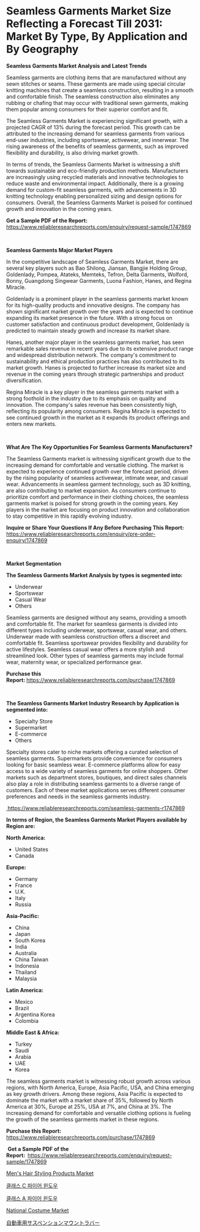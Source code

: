 <p><h1>Seamless Garments Market Size Reflecting a Forecast Till 2031: Market By Type, By Application and By Geography</h1></p><p><strong>Seamless Garments Market Analysis and Latest Trends</strong></p>
<p><p>Seamless garments are clothing items that are manufactured without any sewn stitches or seams. These garments are made using special circular knitting machines that create a seamless construction, resulting in a smooth and comfortable finish. The seamless construction also eliminates any rubbing or chafing that may occur with traditional sewn garments, making them popular among consumers for their superior comfort and fit.</p><p>The Seamless Garments Market is experiencing significant growth, with a projected CAGR of 13% during the forecast period. This growth can be attributed to the increasing demand for seamless garments from various end-user industries, including sportswear, activewear, and innerwear. The rising awareness of the benefits of seamless garments, such as improved flexibility and durability, is also driving market growth.</p><p>In terms of trends, the Seamless Garments Market is witnessing a shift towards sustainable and eco-friendly production methods. Manufacturers are increasingly using recycled materials and innovative technologies to reduce waste and environmental impact. Additionally, there is a growing demand for custom-fit seamless garments, with advancements in 3D knitting technology enabling personalized sizing and design options for consumers. Overall, the Seamless Garments Market is poised for continued growth and innovation in the coming years.</p></p>
<p><strong>Get a Sample PDF of the Report:&nbsp;</strong> <a href="https://www.reliableresearchreports.com/enquiry/request-sample/1747869">https://www.reliableresearchreports.com/enquiry/request-sample/1747869</a></p>
<p>&nbsp;</p>
<p><strong>Seamless Garments Major Market Players</strong></p>
<p><p>In the competitive landscape of Seamless Garments Market, there are several key players such as Bao Shilong, Jiansan, Bangjie Holding Group, Goldenlady, Pompea, Atateks, Memteks, Tefron, Delta Garments, Wolford, Bonny, Guangdong Singwear Garments, Luona Fashion, Hanes, and Regina Miracle.</p><p>Goldenlady is a prominent player in the seamless garments market known for its high-quality products and innovative designs. The company has shown significant market growth over the years and is expected to continue expanding its market presence in the future. With a strong focus on customer satisfaction and continuous product development, Goldenlady is predicted to maintain steady growth and increase its market share.</p><p>Hanes, another major player in the seamless garments market, has seen remarkable sales revenue in recent years due to its extensive product range and widespread distribution network. The company's commitment to sustainability and ethical production practices has also contributed to its market growth. Hanes is projected to further increase its market size and revenue in the coming years through strategic partnerships and product diversification.</p><p>Regina Miracle is a key player in the seamless garments market with a strong foothold in the industry due to its emphasis on quality and innovation. The company's sales revenue has been consistently high, reflecting its popularity among consumers. Regina Miracle is expected to see continued growth in the market as it expands its product offerings and enters new markets.</p></p>
<p>&nbsp;</p>
<p><strong>What Are The Key Opportunities For Seamless Garments Manufacturers?</strong></p>
<p><p>The Seamless Garments market is witnessing significant growth due to the increasing demand for comfortable and versatile clothing. The market is expected to experience continued growth over the forecast period, driven by the rising popularity of seamless activewear, intimate wear, and casual wear. Advancements in seamless garment technology, such as 3D knitting, are also contributing to market expansion. As consumers continue to prioritize comfort and performance in their clothing choices, the seamless garments market is poised for strong growth in the coming years. Key players in the market are focusing on product innovation and collaboration to stay competitive in this rapidly evolving industry.</p></p>
<p><strong>Inquire or Share Your Questions If Any Before Purchasing This Report:</strong> <a href="https://www.reliableresearchreports.com/enquiry/pre-order-enquiry/1747869">https://www.reliableresearchreports.com/enquiry/pre-order-enquiry/1747869</a></p>
<p>&nbsp;</p>
<p><strong>Market Segmentation</strong></p>
<p><strong>The Seamless Garments Market Analysis by types is segmented into:</strong></p>
<p><ul><li>Underwear</li><li>Sportswear</li><li>Casual Wear</li><li>Others</li></ul></p>
<p><p>Seamless garments are designed without any seams, providing a smooth and comfortable fit. The market for seamless garments is divided into different types including underwear, sportswear, casual wear, and others. Underwear made with seamless construction offers a discreet and comfortable fit. Seamless sportswear provides flexibility and durability for active lifestyles. Seamless casual wear offers a more stylish and streamlined look. Other types of seamless garments may include formal wear, maternity wear, or specialized performance gear.</p></p>
<p><strong>Purchase this Report:&nbsp;</strong><a href="https://www.reliableresearchreports.com/purchase/1747869">https://www.reliableresearchreports.com/purchase/1747869</a></p>
<p>&nbsp;</p>
<p><strong>The Seamless Garments Market Industry Research by Application is segmented into:</strong></p>
<p><ul><li>Specialty Store</li><li>Supermarket</li><li>E-commerce</li><li>Others</li></ul></p>
<p><p>Specialty stores cater to niche markets offering a curated selection of seamless garments. Supermarkets provide convenience for consumers looking for basic seamless wear. E-commerce platforms allow for easy access to a wide variety of seamless garments for online shoppers. Other markets such as department stores, boutiques, and direct sales channels also play a role in distributing seamless garments to a diverse range of customers. Each of these market applications serves different consumer preferences and needs in the seamless garments industry.</p></p>
<p><a href="https://www.reliableresearchreports.com/seamless-garments-r1747869">&nbsp;https://www.reliableresearchreports.com/seamless-garments-r1747869</a></p>
<p><strong>In terms of Region, the Seamless Garments Market Players available by Region are:</strong></p>
<p>
    <p> <strong> North America: </strong>
        <ul>
            <li>United States</li>
            <li>Canada</li>
        </ul>
        </p> 
    <p> <strong> Europe: </strong>
        <ul>
            <li>Germany</li>
            <li>France</li>
            <li>U.K.</li>
            <li>Italy</li>
            <li>Russia</li>
        </ul>
        </p> 
    <p> <strong> Asia-Pacific: </strong>
        <ul>
            <li>China</li>
            <li>Japan</li>
            <li>South Korea</li>
            <li>India</li>
            <li>Australia</li>
            <li>China Taiwan</li>
            <li>Indonesia</li>
            <li>Thailand</li>
            <li>Malaysia</li>
        </ul>
        </p> 
    <p> <strong> Latin America: </strong>
        <ul>
            <li>Mexico</li>
            <li>Brazil</li>
            <li>Argentina Korea</li>
            <li>Colombia</li>
        </ul>
        </p> 
    <p> <strong> Middle East & Africa: </strong>
        <ul>
            <li>Turkey</li>
            <li>Saudi</li>
            <li>Arabia</li>
            <li>UAE</li>
            <li>Korea</li>
        </ul>
    </p>
    </p>
<p><p>The seamless garments market is witnessing robust growth across various regions, with North America, Europe, Asia Pacific, USA, and China emerging as key growth drivers. Among these regions, Asia Pacific is expected to dominate the market with a market share of 35%, followed by North America at 30%, Europe at 25%, USA at 7%, and China at 3%. The increasing demand for comfortable and versatile clothing options is fueling the growth of the seamless garments market in these regions.</p></p>
<p><strong>Purchase this Report: </strong><a href="https://www.reliableresearchreports.com/purchase/1747869">https://www.reliableresearchreports.com/purchase/1747869</a></p>
<p>&nbsp;<strong>Get a Sample PDF of the Report:&nbsp;&nbsp;</strong><a href="https://www.reliableresearchreports.com/enquiry/request-sample/1747869">https://www.reliableresearchreports.com/enquiry/request-sample/1747869</a></p>
<p><strong></strong></p>
<p><p><a href="https://github.com/Chiragrp22/Market-Research-Report-List-5/blob/main/mens-hair-styling-products-market.md">Men's Hair Styling Products Market</a></p><p><a href="https://github.com/jimahmed0511/Market-Research-Report-List-1/blob/main/4239019148409.md">클래스 C 파이어 윈도우</a></p><p><a href="https://github.com/rustymarie2024/Market-Research-Report-List-1/blob/main/9996118148408.md">클래스 A 파이어 윈도우</a></p><p><a href="https://github.com/derrinmiltonellis35gcl/Market-Research-Report-List-3/blob/main/national-costume-market.md">National Costume Market</a></p><p><a href="https://github.com/RodHoppe07/Market-Research-Report-List-2/blob/main/8514910140525.md">自動車用サスペンションマウントラバー</a></p></p>